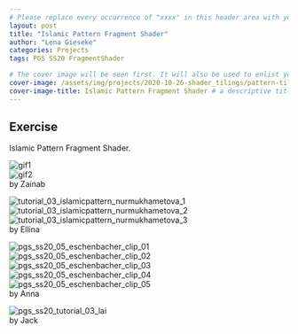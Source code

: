 ```yaml
---
# Please replace every occurrence of "xxxx" in this header area with your personal information.
layout: post
title: "Islamic Pattern Fragment Shader"
author: "Lena Gieseke"
categories: Projects
tags: PGS SS20 FragmentShader

# The cover image will be seen first. It will also be used to enlist your project amonst others.
cover-image: /assets/img/projects/2020-10-26-shader_tilings/pattern-tile2.png # choose your desired image file format — must be supported by web browsers — only one
cover-image-title: Islamic Pattern Fragment Shader # a descriptive title for the image
---
```


## Exercise

Islamic Pattern Fragment Shader.  
  

![gif1](/assets/img/projects/2020-10-26-shader_tilings/gif1.gif)  
![gif2](/assets/img/projects/2020-10-26-shader_tilings/gif2.gif)  
by Zainab  
  

![tutorial_03_islamicpattern_nurmukhametova_1](/assets/img/projects/2020-10-26-shader_tilings/tutorial_03_islamicpattern_nurmukhametova_1.gif)  
![tutorial_03_islamicpattern_nurmukhametova_2](/assets/img/projects/2020-10-26-shader_tilings/tutorial_03_islamicpattern_nurmukhametova_2.gif)  
![tutorial_03_islamicpattern_nurmukhametova_3](/assets/img/projects/2020-10-26-shader_tilings/tutorial_03_islamicpattern_nurmukhametova_3.gif)  
by Ellina  

  
![pgs_ss20_05_eschenbacher_clip_01](/assets/img/projects/2020-10-26-shader_tilings/pgs_ss20_05_eschenbacher_clip_01.gif)  
![pgs_ss20_05_eschenbacher_clip_02](/assets/img/projects/2020-10-26-shader_tilings/pgs_ss20_05_eschenbacher_clip_02.gif)  
![pgs_ss20_05_eschenbacher_clip_03](/assets/img/projects/2020-10-26-shader_tilings/pgs_ss20_05_eschenbacher_clip_03.gif)  
![pgs_ss20_05_eschenbacher_clip_04](/assets/img/projects/2020-10-26-shader_tilings/pgs_ss20_05_eschenbacher_clip_04.gif)  
![pgs_ss20_05_eschenbacher_clip_05](/assets/img/projects/2020-10-26-shader_tilings/pgs_ss20_05_eschenbacher_clip_05.gif)  
by Anna  
  
![pgs_ss20_tutorial_03_lai](/assets/img/projects/2020-10-26-shader_tilings/pgs_ss20_tutorial_03_lai.gif)  
by Jack  

